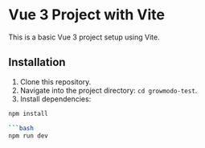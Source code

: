 # Vue 3 Project with Vite 

This is a basic Vue 3 project setup using Vite.

## Installation

1. Clone this repository.
2. Navigate into the project directory: `cd growmodo-test`.
3. Install dependencies:

```bash
npm install

```bash
npm run dev

